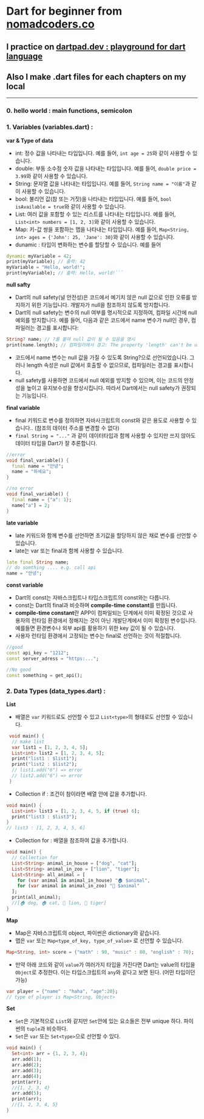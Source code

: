 # Dart for beginner from [nomadcoders.co](https://nomadcoders.co/dart-for-beginners/lectures/4092)

## I practice on [dartpad.dev : playground for dart language](https://dartpad.dev/?)

## Also I make .dart files for each chapters on my local

<hr />

### 0. hello world : main functions, semicolon

### 1. Variables (variables.dart) :

**var & Type of data**

- int: 정수 값을 나타내는 타입입니다. 예를 들어, `int age = 25`와 같이 사용할 수 있습니다.
- double: 부동 소수점 숫자 값을 나타내는 타입입니다. 예를 들어, `double price = 3.99`와 같이 사용할 수 있습니다.
- String: 문자열 값을 나타내는 타입입니다. 예를 들어, `String name = "이름"`과 같이 사용할 수 있습니다.
- bool: 불리언 값(참 또는 거짓)을 나타내는 타입입니다. 예를 들어, `bool isAvailable = true`와 같이 사용할 수 있습니다.
- List: 여러 값을 포함할 수 있는 리스트를 나타내는 타입입니다. 예를 들어, `List<int> numbers = [1, 2, 3]`와 같이 사용할 수 있습니다.
- Map: 키-값 쌍을 포함하는 맵을 나타내는 타입입니다. 예를 들어, `Map<String, int> ages = {'John': 25, 'Jane': 30}`와 같이 사용할 수 있습니다.
- dunamic : 타입이 변화하는 변수를 할당할 수 있습니다. 예를 들어

````dart
dynamic myVariable = 42;
print(myVariable); // 출력: 42
myVariable = "Hello, world!";
print(myVariable); // 출력: Hello, world!```
````

**null safty**

- Dart의 null safety(널 안전성)은 코드에서 예기치 않은 null 값으로 인한 오류를 방지하기 위한 기능입니다. 개발자가 null을 참조하지 않도록 방지합니다.
- Dart의 null safety는 변수의 null 여부를 명시적으로 지정하여, 컴파일 시간에 null 예외를 방지합니다. 예를 들어, 다음과 같은 코드에서 name 변수가 null인 경우, 컴파일러는 경고를 표시합니다:

```dart
String? name; // ?를 붙여 null 값이 될 수 있음을 명시
print(name.length); // 컴파일러에서 경고: The property 'length' can't be unconditionally accessed because the receiver can be 'null'.
```

- 코드에서 name 변수는 null 값을 가질 수 있도록 String?으로 선언되었습니다. 그러나 length 속성은 null 값에서 호출할 수 없으므로, 컴파일러는 경고를 표시합니다.
- null safety를 사용하면 코드에서 null 예외를 방지할 수 있으며, 이는 코드의 안정성을 높이고 유지보수성을 향상시킵니다. 따라서 Dart에서는 null safety가 권장되는 기능입니다.

**final variable**

- final 키워드로 변수를 정의하면 자바사크립트의 const와 같은 용도로 사용할 수 있습니다.. (참조의 데이터 주소를 변경할 수 없다)
- `final String = "..."` 과 같이 데이터타입과 함께 사용할 수 있지만 쓰지 않아도 데이터 타입을 Dart가 잘 추론합니다.

```dart
//error
void final_variable() {
  final name = "안녕";
  name = "하세요";
}

//no error
void final_variable() {
  final name = {"a": 1};
  name["a"] = 2;
}
```

**late variable**

- late 키워드와 함께 변수를 선언하면 초기값을 할당하지 않은 채로 변수를 선언할 수 있습니다.
- late는 var 또는 final과 함께 사용할 수 있습니다.

```dart
late final String name;
// do somthing .... e.g. call api
name = "안녕";
```

**const variable**

- Dart의 const는 자바스크립트나 타입스크립트의 const와는 다릅니다.
- const는 Dart의 final과 비슷하며 **compile-time constant**를 만듭니다.
- **compile-time constant**란 APP이 컴파일되는 단계에서 이미 확정된 것으로 사용자의 런타임 환경에서 정해지는 것이 아닌 개발단계에서 이미 확정된 변수입니다. 예를들면 환경변수나 외부 api를 활용하기 위한 key 값이 될 수 있습니다.
- 사용자 런타임 환경에서 고정되는 변수는 final로 선언하는 것이 적절합니다.

```dart
//good
const api_key = "1212";
const server_adress = "https:...";

//No good
const something = get_api();
```

### 2. Data Types (data_types.dart) :

**List**

- 배열은 `var` 키워드로도 선언할 수 있고 `List<type>`의 형태로도 선언할 수 있습니다.

```dart
 void main() {
  // make list
  var list1 = [1, 2, 3, 4, 5];
  List<int> list2 = [1, 2, 3, 4, 5];
  print("list1 : $list1");
  print("list2 : $list2");
  // list1.add("6") => error
  // list2.add("6") => error
 }
```

- Collection if : 조건이 참이라면 배열 안에 값을 추가합니다.

```dart
void main() {
  List<int> list3 = [1, 2, 3, 4, 5, if (true) 6];
  print("list3 : $list3");
}
// list3 : [1, 2, 3, 4, 5, 6]
```

- Collection for : 배열을 참조하여 값을 추가합니다.

```dart
void main() {
  // Collection for
  List<String> animal_in_house = ["dog", "cat"];
  List<String> animal_in_zoo = ["lion", "tiger"];
  List<String> all_animal = [
    for (var animal in animal_in_house) "🏠 $animal",
    for (var animal in animal_in_zoo) "🎉 $animal"
  ];
  print(all_animal);
  //[🏠 dog, 🏠 cat, 🎉 lion, 🎉 tiger]
}
```

**Map**

- Map은 자바스크립트의 object, 파이썬은 dictionary와 같습니다.
- 맵은 `var` 또는 `Map<type_of_key, type_of_value>` 로 선언할 수 있습니다.

```dart
Map<String, int> score = {"math" : 90, "music" : 80, "english" : 70};
```

- 만약 아래 코드와 같이 `value`가 여러가지 타입을 가진다면 Dart는 value의 타입을 `Object`로 추정한다. 이는 타입스크립트의 `any`와 같다고 보면 된다. (어떤 타입이던 가능)

```dart
var player = {"name" : "haha", "age":20};
// type of player is Map<String, Object>
```

**Set**

- `Set`은 기본적으로 `List`와 같지만 `Set`안에 있는 요소들은 전부 unique 하다. 파이썬의 `tuple`과 비슷하다.
- `Set`은 `var` 또는 `Set<type>`으로 선언할 수 있다.

```dart
void main() {
  Set<int> arr = {1, 2, 3, 4};
  arr.add(1);
  arr.add(2);
  arr.add(3);
  arr.add(4);
  print(arr);
  //{1, 2, 3, 4}
  arr.add(5);
  print(arr);
  //{1, 2, 3, 4, 5}
}
```
